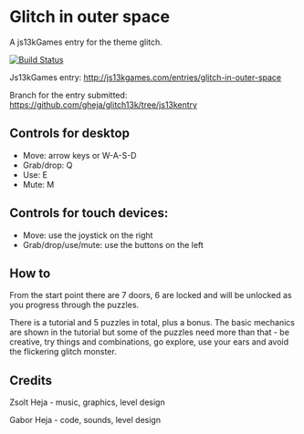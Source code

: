 # Glitch in outer space

A js13kGames entry for the theme glitch.

[![Build Status](https://travis-ci.org/gheja/glitch13k.svg?branch=master)](https://travis-ci.org/gheja/glitch13k)

Js13kGames entry: http://js13kgames.com/entries/glitch-in-outer-space

Branch for the entry submitted: https://github.com/gheja/glitch13k/tree/js13kentry

## Controls for desktop
  * Move: arrow keys or W-A-S-D
  * Grab/drop: Q
  * Use: E
  * Mute: M


## Controls for touch devices:
  * Move: use the joystick on the right
  * Grab/drop/use/mute: use the buttons on the left


## How to

From the start point there are 7 doors, 6 are locked and will be unlocked as you progress through the puzzles.

There is a tutorial and 5 puzzles in total, plus a bonus. The basic mechanics are shown in the tutorial but some of the puzzles need more than that - be creative, try things and combinations, go explore, use your ears and avoid the flickering glitch monster.


## Credits

Zsolt Heja - music, graphics, level design

Gabor Heja - code, sounds, level design

